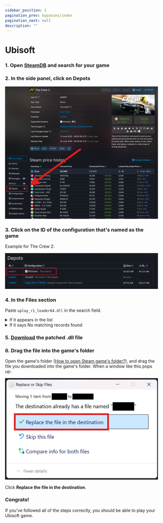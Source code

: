 ```yaml
---
sidebar_position: 3
pagination_prev: bypasses/index
pagination_next: null
description: ""
---
```


# Ubisoft

### 1. Open [SteamDB](https://steamdb.info) and search for your game

### 2. In the side panel, click on Depots
![](images/ec511dbf-7a11-4a7f-a7fd-6340a12e7fa9.png)

### 3. Click on the ID of the configuration that's named as the game
Example for The Crew 2:

![](images/cfb54567-6acf-4896-b242-ea065956fded.png)

### 4. In the Files section
Paste `uplay_r1_loader64.dll` in the search field.

<details>
<summary>If it appears in the list</summary>

Like so:
![](images/c02c5cd7-db96-443e-abbd-f4916db7a203.png)
**Good news!** You can continue following the steps.
</details>
<details>
<summary>If it says No matching records found</summary>

Sadly, the bypass won't work for your game.
</details>

### 5. [Download](https://i.sobakin.tech/api/files/download?objectName=cmh4y3oq40000pu09qh2eonah%2F1761592838589-EZMBg8107gvF.dll) the patched .dll file

### 6. Drag the file into the game's folder
Open the game's folder ([How to open Steam game's folder?](/extras/opening_a_steam_games_folder)), and drag the file you downloaded into the game's folder. When a window like this pops up:

![](images/c3956f7a-c018-448b-9e02-973d28ed04c0-1.png)

Click **Replace the file in the destination**.

### Congrats!
If you've followed all of the steps correctly, you should be able to play your Ubisoft game.
